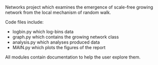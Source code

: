 Networks project which examines the emergence of scale-free growing network from the local mechanism of random walk.

Code files include:

* logbin.py which log-bins data
* graph.py which contains the growing network class
* analysis.py which analyses produced data
* MAIN.py which plots the figures of the report

All modules contain documentation to help the user explore them.
